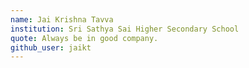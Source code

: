 ```yaml
---
name: Jai Krishna Tavva
institution: Sri Sathya Sai Higher Secondary School
quote: Always be in good company.
github_user: jaikt
---
```

